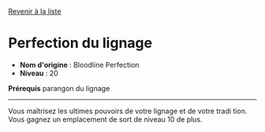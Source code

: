 [Revenir à la liste](..)

# Perfection du lignage

 * **Nom d'origine** : Bloodline Perfection
 * **Niveau** : 20


<p><strong>Prérequis</strong> parangon du lignage</p>
<hr>
<p>Vous maîtrisez les ultimes pouvoirs de votre lignage et de votre tradi tion. Vous gagnez un emplacement de sort de niveau 10 de plus.</p>